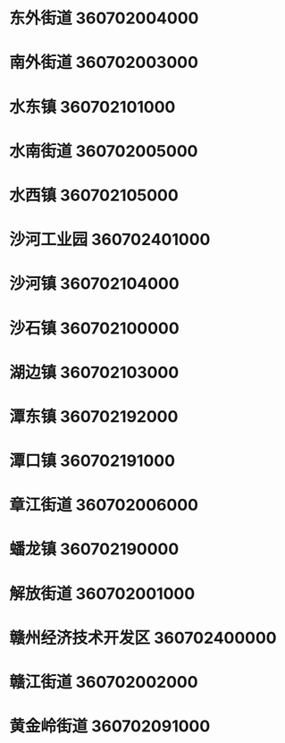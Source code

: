 # 东外街道 360702004000
# 南外街道 360702003000
# 水东镇 360702101000
# 水南街道 360702005000
# 水西镇 360702105000
# 沙河工业园 360702401000
# 沙河镇 360702104000
# 沙石镇 360702100000
# 湖边镇 360702103000
# 潭东镇 360702192000
# 潭口镇 360702191000
# 章江街道 360702006000
# 蟠龙镇 360702190000
# 解放街道 360702001000
# 赣州经济技术开发区 360702400000
# 赣江街道 360702002000
# 黄金岭街道 360702091000
